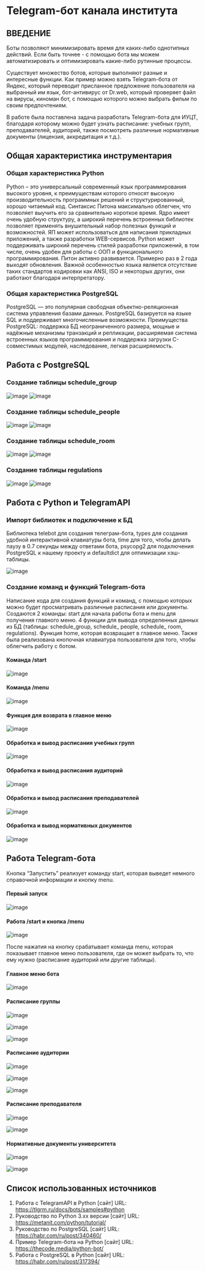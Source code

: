 # Telegram-бот канала института #
## ВВЕДЕНИЕ ##
Боты позволяют минимизировать время для каких-либо однотипных действий. Если быть точнее - с помощью бота мы можем автоматизировать и оптимизировать какие-либо рутинные процессы.

Существует множество ботов, которые выполняют разные и интересные функции. Как пример можно взять Telegram-бота от Яндекс, который переводит присланное предложение пользователя на выбранный им язык, бот-антивирус от Dr.web, который проверяет файл на вирусы, киноман бот, с помощью которого можно выбрать фильм по своим предпочтениям.

В работе была поставлена задача разработать Telegram-бота для ИУЦТ, благодаря которому можно будет узнать расписание: учебных групп, преподавателей, аудиторий, также посмотреть различные нормативные документы (лицензия, аккредитация и т.д.).
## Общая характеристика инструментария ##
### Общая характеристика Python ###
Python – это универсальный современный язык программирования высокого уровня, к преимуществам которого относят высокую производительность программных решений и структурированный, хорошо читаемый код.  Синтаксис Питона максимально облегчен, что позволяет выучить его за сравнительно короткое время. Ядро имеет очень удобную структуру, а широкий перечень встроенных библиотек позволяет применять внушительный набор полезных функций и возможностей. ЯП может использоваться для написания прикладных приложений, а также разработки WEB-сервисов. Python может поддерживать широкий перечень стилей разработки приложений, в том числе, очень удобен для работы с ООП и функционального программирования. Питон активно развивается. Примерно раз в 2 года выходят обновления. Важной особенностью языка является отсутствие таких стандартов кодировки как ANSI, ISO и некоторых других, они работают благодаря интерпретатору.
### Общая характеристика PostgreSQL ###
PostgreSQL — это популярная свободная объектно-реляционная система управления базами данных. PostgreSQL базируется на языке SQL и поддерживает многочисленные возможности. Преимущества PostgreSQL: поддержка БД неограниченного размера, мощные и надёжные механизмы транзакций и репликации, расширяемая система встроенных языков программирования и поддержка загрузки C-совместимых модулей, наследование, легкая расширяемость.
## Работа с PostgreSQL ##
### Создание таблицы schedule_group ###
![image](https://user-images.githubusercontent.com/58790323/140606391-62d75317-6010-4595-b387-ab591b74223f.png)
![image](https://user-images.githubusercontent.com/58790323/140606416-306a3471-bf6d-450c-85b9-89ecb00dfa90.png)
### Создание таблицы schedule_people ###
![image](https://user-images.githubusercontent.com/58790323/140606430-8d53c641-1ace-42ea-8ef7-ad379e170a21.png)
![image](https://user-images.githubusercontent.com/58790323/140606432-b7dbfa5f-a5d6-48a8-bab5-e3d8cb383d8f.png)
### Создание таблицы schedule_room ###
![image](https://user-images.githubusercontent.com/58790323/140606443-1795a13a-2b57-4763-87b7-cfb79f34a6a5.png)
![image](https://user-images.githubusercontent.com/58790323/140606448-2ac4b98c-2554-429c-853b-2486ed1e7863.png)
### Создание таблицы regulations ###
![image](https://user-images.githubusercontent.com/58790323/140606451-54c40174-eb43-4371-93b2-dd608c2e7fcc.png)
![image](https://user-images.githubusercontent.com/58790323/140606453-9ed482ae-22e0-4c9e-b6e6-f84f01678a93.png)
## Работа с Python и TelegramAPI ##
### Импорт библиотек и подключение к БД ###
Библиотека telebot для создания телеграм-бота, types для создания удобной интерактивной клавиатуры бота, time для того, чтобы делать паузу в 0.7 секунды между ответами бота, psycopg2 для подключения PostgreSQL к нашему проекту и defaultdict для оптимизации хэш-таблицы.

![image](https://user-images.githubusercontent.com/58790323/140606506-02840307-0c76-4823-b89a-0c5403ff2afa.png)
### Создание команд и функций Telegram-бота ###
Написание кода для создания функций и команд, с помощью которых можно будет просматривать различные расписания или документы. Создаются 2 команды: start для начала работы бота и menu для получения главного меню. 4 функции для вывода определенных данных из БД (таблицы: schedule_group, schedule_ people, schedule_ room, regulations). Функция home, которая возвращает в главное меню. Также была реализована кнопочная клавиатура пользователя для того, чтобы облегчить работу с ботом.
#### Команда /start ####
![image](https://user-images.githubusercontent.com/58790323/140606536-2243e7a8-5e78-454e-8441-84c8968441be.png)
#### Команда /menu ####
![image](https://user-images.githubusercontent.com/58790323/140606573-d2487a37-524a-4804-9441-bcb8c57c4aa7.png)
#### Функция для возврата в главное меню ####
![image](https://user-images.githubusercontent.com/58790323/140606582-2ac14103-f7c2-47c6-b475-4f172953d438.png)
#### Обработка и вывод расписания учебных групп ####
![image](https://user-images.githubusercontent.com/58790323/140606592-c3ac797a-7a78-4e3f-a206-0243c76d6a5f.png)
#### Обработка и вывод расписания аудиторий ####
![image](https://user-images.githubusercontent.com/58790323/140606601-edcd78e4-2c6e-4c7f-bc48-ac738e16d6f4.png)
#### Обработка и вывод расписания преподавателей ####
![image](https://user-images.githubusercontent.com/58790323/140606615-4dc314b8-6e10-40d2-931d-86a3925774ad.png)
#### Обработка и вывод нормативных документов ####
![image](https://user-images.githubusercontent.com/58790323/140606621-3adf9fd3-4dcc-4363-b1b1-daeca88766ad.png)
## Работа Telegram-бота ##
Кнопка “Запустить” реализует команду start, которая выведет немного справочной информации и кнопку menu.
#### Первый запуск ####
![image](https://user-images.githubusercontent.com/58790323/140606663-ea38b08f-3137-4f21-8906-eeead99aa07f.png)
#### Работа /start и кнопка /menu ####
![image](https://user-images.githubusercontent.com/58790323/140606687-6adf889b-4f1c-4dda-87fa-84e8e95d1957.png)

После нажатия на кнопку срабатывает команда menu, которая показывает главное меню пользователя, где он может выбрать то, что ему нужно (расписание аудиторий или другие таблицы).
#### Главное меню бота ####
![image](https://user-images.githubusercontent.com/58790323/140606708-ed6458c0-7b8b-443c-b751-8d386567c59a.png)
#### Расписание группы ####
![image](https://user-images.githubusercontent.com/58790323/140606727-b58f60d3-74d4-4794-9ddc-6a2ec6749f7b.png)

![image](https://user-images.githubusercontent.com/58790323/140606733-2232b6c8-8501-4143-a0e8-1995304bd995.png)

![image](https://user-images.githubusercontent.com/58790323/140606734-62963185-351b-4407-8f7c-022b90f14b43.png)
#### Расписание аудитории ####
![image](https://user-images.githubusercontent.com/58790323/140606757-3c916d63-06f9-4b9f-b619-48902c004fb0.png)

![image](https://user-images.githubusercontent.com/58790323/140606760-9754039e-c0f1-4a6d-b1e0-5a5afa7cbfa5.png)

![image](https://user-images.githubusercontent.com/58790323/140606766-5869ca89-28b1-4793-995a-51c26665240c.png)
#### Расписание преподавателя ####
![image](https://user-images.githubusercontent.com/58790323/140606778-b0ee639f-ced4-475c-9b6f-4b6ab40cc691.png)

![image](https://user-images.githubusercontent.com/58790323/140606782-348927c6-7465-45f5-931e-a3dad03ef1d5.png)
#### Нормативные документы университета ####
![image](https://user-images.githubusercontent.com/58790323/140606795-30db83e0-4881-4dc2-a916-6f55a6575747.png)

![image](https://user-images.githubusercontent.com/58790323/140606796-d95dc862-4376-48d2-aa0c-5ee7cac637a2.png)
## Список использованных источников ##
1. Работа с TelegramAPI в Python [сайт] URL: https://tlgrm.ru/docs/bots/samples#python
2. Руководство по Python 3.xx версии [сайт] URL: https://metanit.com/python/tutorial/
3. Руководство по PostgreSQL [сайт] URL: https://habr.com/ru/post/340460/
4. Пример Telegram-бота на Python [сайт] URL: https://thecode.media/python-bot/
5. Работа с PostgreSQL в Python [сайт] URL: https://habr.com/ru/post/317394/
